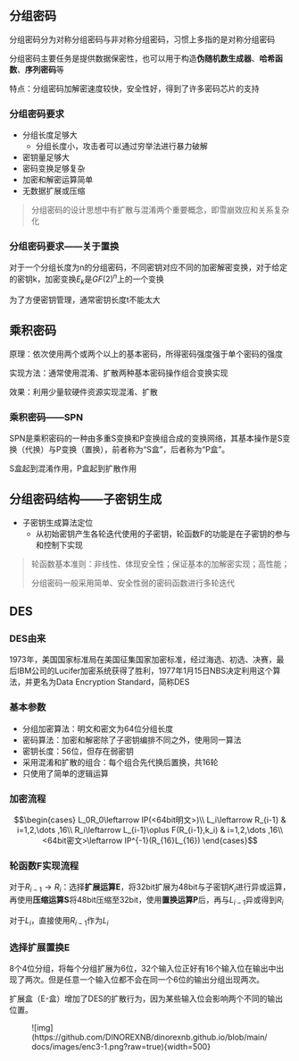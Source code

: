 ## 分组密码

分组密码分为对称分组密码与非对称分组密码，习惯上多指的是对称分组密码

分组密码主要任务是提供数据保密性，也可以用于构造**伪随机数生成器**、**哈希函数**、**序列密码**等

特点：分组密码加解密速度较快，安全性好，得到了许多密码芯片的支持

### 分组密码要求

- 分组长度足够大
    - 分组长度小，攻击者可以通过穷举法进行暴力破解
- 密钥量足够大
- 密码变换足够复杂
- 加密和解密运算简单
- 无数据扩展或压缩

> 分组密码的设计思想中有扩散与混淆两个重要概念，即雪崩效应和关系复杂化

### 分组密码要求——关于置换

对于一个分组长度为n的分组密码，不同密钥对应不同的加密解密变换，对于给定的密钥k，加密变换$E_k$是$GF(2)^n$上的一个变换

为了方便密钥管理，通常密钥长度t不能太大

## 乘积密码

原理：依次使用两个或两个以上的基本密码，所得密码强度强于单个密码的强度

实现方法：通常使用混淆、扩散两种基本密码操作组合变换实现

效果：利用少量软硬件资源实现混淆、扩散

### 乘积密码——SPN

SPN是乘积密码的一种由多重S变换和P变换组合成的变换网络，其基本操作是S变换（代换）与P变换（置换），前者称为“S盒”，后者称为“P盒”。

S盒起到混淆作用，P盒起到扩散作用

## 分组密码结构——子密钥生成

- 子密钥生成算法定位
    - 从初始密钥产生各轮迭代使用的子密钥，轮函数F的功能是在子密钥的参与和控制下实现

> 轮函数基本准则：非线性、体现安全性；保证基本的加解密实现；高性能；
>
> 分组密码一般采用简单、安全性弱的密码函数进行多轮迭代

## DES

### DES由来

1973年，美国国家标准局在美国征集国家加密标准，经过海选、初选、决赛，最后IBM公司的Lucifer加密系统获得了胜利，1977年1月15日NBS决定利用这个算法，并更名为Data Encryption Standard，简称DES

### 基本参数

- 分组加密算法：明文和密文为64位分组长度
- 密码算法：加密和解密除了子密钥编排不同之外，使用同一算法
- 密钥长度：56位，但存在弱密钥
- 采用混淆和扩散的组合：每个组合先代换后置换，共16轮
- 只使用了简单的逻辑运算

### 加密流程

$$\begin{cases}
    L_0R_0\leftarrow IP(<64bit明文>)\\
    L_i\leftarrow R_{i-1} & i=1,2,\dots ,16\\
    R_i\leftarrow L_{i-1}\oplus F(R_{i-1},k_i) & i=1,2,\dots ,16\\
    <64bit密文>\leftarrow IP^{-1}(R_{16}L_{16})
\end{cases}$$

### 轮函数F实现流程

对于$R_{i-1}\rightarrow R_i$：选择**扩展运算E**，将32bit扩展为48bit与子密钥$K_i$进行异或运算，再使用**压缩运算S**将48bit压缩至32bit，使用**置换运算P**后，再与$L_{i-1}$异或得到$R_i$

对于$L_{i}$，直接使用$R_{i-1}$作为$L_{i}$

### 选择扩展置换E

8个4位分组，将每个分组扩展为6位，32个输入位正好有16个输入位在输出中出现了两次。但是任意一个输入位都不会在同一个6位的输出分组出现两次。

扩展盒（E-盒）增加了DES的扩散行为，因为某些输入位会影响两个不同的输出位置。

<figure markdown>
![img](https://github.com/DINOREXNB/dinorexnb.github.io/blob/main/docs/images/enc3-1.png?raw=true){width=500}
<figcaption></figcaption>
</figure>